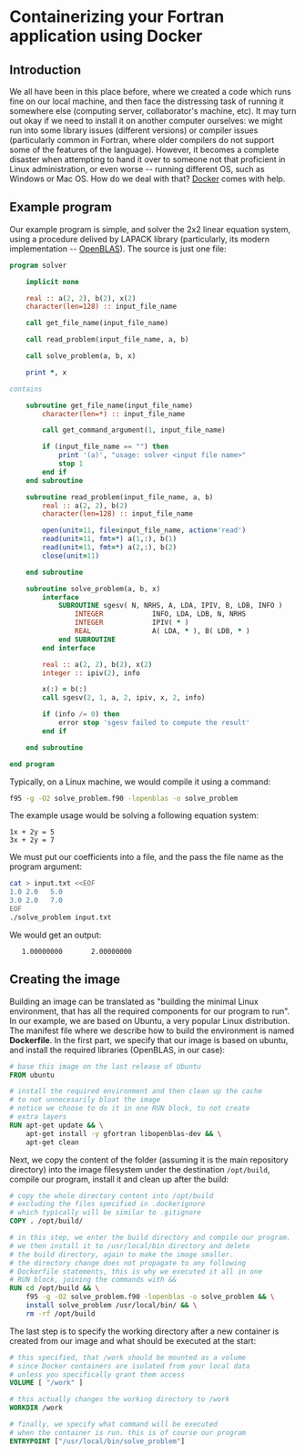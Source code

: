 # Containerizing your Fortran application using Docker

## Introduction

We all have been in this place before, where we created a code which runs fine on our local machine, and then face the distressing task of running it somewhere else (computing server, collaborator's machine, etc). It may turn out okay if we need to install it on another computer ourselves: we might run into some library issues (different versions) or compiler issues (particularly common in Fortran, where older compilers do not support some of the features of the language). However, it becomes a complete disaster when attempting to hand it over to someone not that proficient in Linux administration, or even worse -- running different OS, such as Windows or Mac OS. How do we deal with that? [Docker](https://docs.docker.com/get-started/overview/) comes with help.

## Example program

Our example program is simple, and solver the 2x2 linear equation system, using a procedure delived by LAPACK library (particularly, its modern implementation -- [OpenBLAS](https://www.openblas.net/)). The source is just one file:

```fortran
program solver

    implicit none

    real :: a(2, 2), b(2), x(2)
    character(len=128) :: input_file_name

    call get_file_name(input_file_name)

    call read_problem(input_file_name, a, b)

    call solve_problem(a, b, x)

    print *, x

contains

    subroutine get_file_name(input_file_name)
        character(len=*) :: input_file_name

        call get_command_argument(1, input_file_name)

        if (input_file_name == "") then
            print '(a)', "usage: solver <input file name>"
            stop 1
        end if
    end subroutine

    subroutine read_problem(input_file_name, a, b)
        real :: a(2, 2), b(2)
        character(len=128) :: input_file_name

        open(unit=11, file=input_file_name, action='read')
        read(unit=11, fmt=*) a(1,:), b(1)
        read(unit=11, fmt=*) a(2,:), b(2)
        close(unit=11)

    end subroutine

    subroutine solve_problem(a, b, x)
        interface
            SUBROUTINE sgesv( N, NRHS, A, LDA, IPIV, B, LDB, INFO )
                INTEGER            INFO, LDA, LDB, N, NRHS
                INTEGER            IPIV( * )
                REAL               A( LDA, * ), B( LDB, * )
            end SUBROUTINE
        end interface

        real :: a(2, 2), b(2), x(2)
        integer :: ipiv(2), info

        x(:) = b(:)
        call sgesv(2, 1, a, 2, ipiv, x, 2, info)

        if (info /= 0) then
            error stop 'sgesv failed to compute the result'
        end if

    end subroutine

end program
```

Typically, on a Linux machine, we would compile it using a command:

```bash
f95 -g -O2 solve_problem.f90 -lopenblas -o solve_problem
```

The example usage would be solving a following equation system:

```
1x + 2y = 5
3x + 2y = 7
```

We must put our coefficients into a file, and the pass the file name as the program argument:

```bash
cat > input.txt <<EOF
1.0 2.0   5.0
3.0 2.0   7.0
EOF
./solve_problem input.txt
```

We would get an output:

```
   1.00000000       2.00000000    
```

## Creating the image

Building an image can be translated as "building the minimal Linux environment, that has all the required components for our program to run". In our example, we are based on Ubuntu, a very popular Linux distribution. The manifest file where we describe how to build the environment is named **Dockerfile**. In the first part, we specify that our image is based on ubuntu, and install the required libraries (OpenBLAS, in our case):

```Dockerfile
# base this image on the last release of Ubuntu
FROM ubuntu

# install the required environment and then clean up the cache
# to not unnecesarily bloat the image
# notice we choose to do it in one RUN block, to not create
# extra layers
RUN apt-get update && \
    apt-get install -y gfortran libopenblas-dev && \
    apt-get clean
```

Next, we copy the content of the folder (assuming it is the main repository directory) into the image filesystem under the destination ``/opt/build``, compile our program, install it and clean up after the build:

```Dockerfile
# copy the whole directory content into /opt/build
# excluding the files specified in .dockerignore
# which typically will be similar to .gitignore
COPY . /opt/build/

# in this step, we enter the build directory and compile our program.
# we then install it to /usr/local/bin directory and delete
# the build directory, again to make the image smaller.
# the directory change does not propagate to any following
# Dockerfile statements, this is why we executed it all in one
# RUN block, joining the commands with &&
RUN cd /opt/build && \
    f95 -g -O2 solve_problem.f90 -lopenblas -o solve_problem && \
    install solve_problem /usr/local/bin/ && \
    rm -rf /opt/build
```

The last step is to specify the working directory after a new container is created from our image and what should be executed at the start:

```Dockerfile
# this specified, that /work should be mounted as a volume
# since Docker containers are isolated from your local data
# unless you specifically grant them access
VOLUME [ "/work" ]

# this actually changes the working directory to /work
WORKDIR /work

# finally, we specify what command will be executed
# when the container is run. this is of course our program
ENTRYPOINT ["/usr/local/bin/solve_problem"]
```
